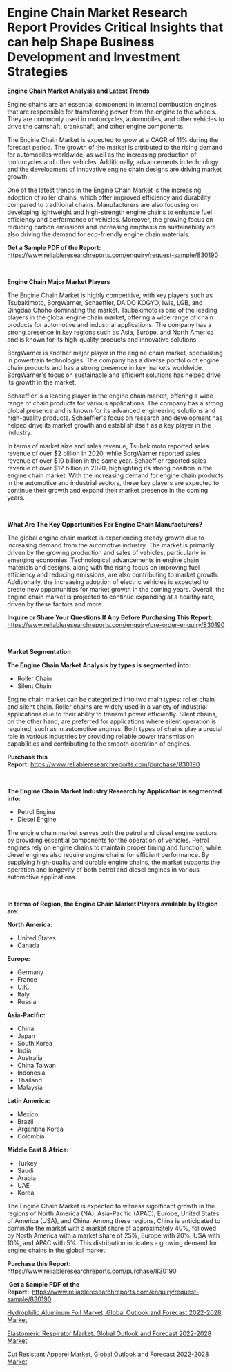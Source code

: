 <p><h1>Engine Chain Market Research Report Provides Critical Insights that can help Shape Business Development and Investment Strategies</h1></p><p><strong>Engine Chain Market Analysis and Latest Trends</strong></p>
<p><p>Engine chains are an essential component in internal combustion engines that are responsible for transferring power from the engine to the wheels. They are commonly used in motorcycles, automobiles, and other vehicles to drive the camshaft, crankshaft, and other engine components.</p><p>The Engine Chain Market is expected to grow at a CAGR of 11% during the forecast period. The growth of the market is attributed to the rising demand for automobiles worldwide, as well as the increasing production of motorcycles and other vehicles. Additionally, advancements in technology and the development of innovative engine chain designs are driving market growth.</p><p>One of the latest trends in the Engine Chain Market is the increasing adoption of roller chains, which offer improved efficiency and durability compared to traditional chains. Manufacturers are also focusing on developing lightweight and high-strength engine chains to enhance fuel efficiency and performance of vehicles. Moreover, the growing focus on reducing carbon emissions and increasing emphasis on sustainability are also driving the demand for eco-friendly engine chain materials.</p></p>
<p><strong>Get a Sample PDF of the Report:&nbsp;</strong> <a href="https://www.reliableresearchreports.com/enquiry/request-sample/830190">https://www.reliableresearchreports.com/enquiry/request-sample/830190</a></p>
<p>&nbsp;</p>
<p><strong>Engine Chain Major Market Players</strong></p>
<p><p>The Engine Chain Market is highly competitive, with key players such as Tsubakimoto, BorgWarner, Schaeffler, DAIDO KOGYO, Iwis, LGB, and Qingdao Choho dominating the market. Tsubakimoto is one of the leading players in the global engine chain market, offering a wide range of chain products for automotive and industrial applications. The company has a strong presence in key regions such as Asia, Europe, and North America and is known for its high-quality products and innovative solutions.</p><p>BorgWarner is another major player in the engine chain market, specializing in powertrain technologies. The company has a diverse portfolio of engine chain products and has a strong presence in key markets worldwide. BorgWarner's focus on sustainable and efficient solutions has helped drive its growth in the market.</p><p>Schaeffler is a leading player in the engine chain market, offering a wide range of chain products for various applications. The company has a strong global presence and is known for its advanced engineering solutions and high-quality products. Schaeffler's focus on research and development has helped drive its market growth and establish itself as a key player in the industry.</p><p>In terms of market size and sales revenue, Tsubakimoto reported sales revenue of over $2 billion in 2020, while BorgWarner reported sales revenue of over $10 billion in the same year. Schaeffler reported sales revenue of over $12 billion in 2020, highlighting its strong position in the engine chain market. With the increasing demand for engine chain products in the automotive and industrial sectors, these key players are expected to continue their growth and expand their market presence in the coming years.</p></p>
<p>&nbsp;</p>
<p><strong>What Are The Key Opportunities For Engine Chain Manufacturers?</strong></p>
<p><p>The global engine chain market is experiencing steady growth due to increasing demand from the automotive industry. The market is primarily driven by the growing production and sales of vehicles, particularly in emerging economies. Technological advancements in engine chain materials and designs, along with the rising focus on improving fuel efficiency and reducing emissions, are also contributing to market growth. Additionally, the increasing adoption of electric vehicles is expected to create new opportunities for market growth in the coming years. Overall, the engine chain market is projected to continue expanding at a healthy rate, driven by these factors and more.</p></p>
<p><strong>Inquire or Share Your Questions If Any Before Purchasing This Report:</strong> <a href="https://www.reliableresearchreports.com/enquiry/pre-order-enquiry/830190">https://www.reliableresearchreports.com/enquiry/pre-order-enquiry/830190</a></p>
<p>&nbsp;</p>
<p><strong>Market Segmentation</strong></p>
<p><strong>The Engine Chain Market Analysis by types is segmented into:</strong></p>
<p><ul><li>Roller Chain</li><li>Silent Chain</li></ul></p>
<p><p>Engine chain market can be categorized into two main types: roller chain and silent chain. Roller chains are widely used in a variety of industrial applications due to their ability to transmit power efficiently. Silent chains, on the other hand, are preferred for applications where silent operation is required, such as in automotive engines. Both types of chains play a crucial role in various industries by providing reliable power transmission capabilities and contributing to the smooth operation of engines.</p></p>
<p><strong>Purchase this Report:&nbsp;</strong><a href="https://www.reliableresearchreports.com/purchase/830190">https://www.reliableresearchreports.com/purchase/830190</a></p>
<p>&nbsp;</p>
<p><strong>The Engine Chain Market Industry Research by Application is segmented into:</strong></p>
<p><ul><li>Petrol Engine</li><li>Diesel Engine</li></ul></p>
<p><p>The engine chain market serves both the petrol and diesel engine sectors by providing essential components for the operation of vehicles. Petrol engines rely on engine chains to maintain proper timing and function, while diesel engines also require engine chains for efficient performance. By supplying high-quality and durable engine chains, the market supports the operation and longevity of both petrol and diesel engines in various automotive applications.</p></p>
<p>&nbsp;</p>
<p><strong>In terms of Region, the Engine Chain Market Players available by Region are:</strong></p>
<p>
    <p> <strong> North America: </strong>
        <ul>
            <li>United States</li>
            <li>Canada</li>
        </ul>
        </p> 
    <p> <strong> Europe: </strong>
        <ul>
            <li>Germany</li>
            <li>France</li>
            <li>U.K.</li>
            <li>Italy</li>
            <li>Russia</li>
        </ul>
        </p> 
    <p> <strong> Asia-Pacific: </strong>
        <ul>
            <li>China</li>
            <li>Japan</li>
            <li>South Korea</li>
            <li>India</li>
            <li>Australia</li>
            <li>China Taiwan</li>
            <li>Indonesia</li>
            <li>Thailand</li>
            <li>Malaysia</li>
        </ul>
        </p> 
    <p> <strong> Latin America: </strong>
        <ul>
            <li>Mexico</li>
            <li>Brazil</li>
            <li>Argentina Korea</li>
            <li>Colombia</li>
        </ul>
        </p> 
    <p> <strong> Middle East & Africa: </strong>
        <ul>
            <li>Turkey</li>
            <li>Saudi</li>
            <li>Arabia</li>
            <li>UAE</li>
            <li>Korea</li>
        </ul>
    </p>
    </p>
<p><p>The Engine Chain Market is expected to witness significant growth in the regions of North America (NA), Asia-Pacific (APAC), Europe, United States of America (USA), and China. Among these regions, China is anticipated to dominate the market with a market share of approximately 40%, followed by North America with a market share of 25%, Europe with 20%, USA with 10%, and APAC with 5%. This distribution indicates a growing demand for engine chains in the global market.</p></p>
<p><strong>Purchase this Report: </strong><a href="https://www.reliableresearchreports.com/purchase/830190">https://www.reliableresearchreports.com/purchase/830190</a></p>
<p>&nbsp;<strong>Get a Sample PDF of the Report:&nbsp;&nbsp;</strong><a href="https://www.reliableresearchreports.com/enquiry/request-sample/830190">https://www.reliableresearchreports.com/enquiry/request-sample/830190</a></p>
<p><strong></strong></p>
<p><p><a href="https://view.publitas.com/reportprime-1/decoding-the-hydrophilic-aluminum-foil-market-global-outlook-and-forecast-2022-2028-market-a-deep-dive-into-the-latest-market-trends-market-segmentation-and-competitive-analysis/">Hydrophilic Aluminum Foil Market, Global Outlook and Forecast 2022-2028 Market</a></p><p><a href="https://view.publitas.com/reportprime-1/elastomeric-respirator-market-global-outlook-and-forecast-2022-2028-market-size-growth-and-forecast-from-2023-2030/">Elastomeric Respirator Market, Global Outlook and Forecast 2022-2028 Market</a></p><p><a href="https://view.publitas.com/reportprime-1/cut-resistant-apparel-market-global-outlook-and-forecast-2022-2028-market-size-growth-and-forecast-from-2023-2030/">Cut Resistant Apparel Market, Global Outlook and Forecast 2022-2028 Market</a></p></p>
